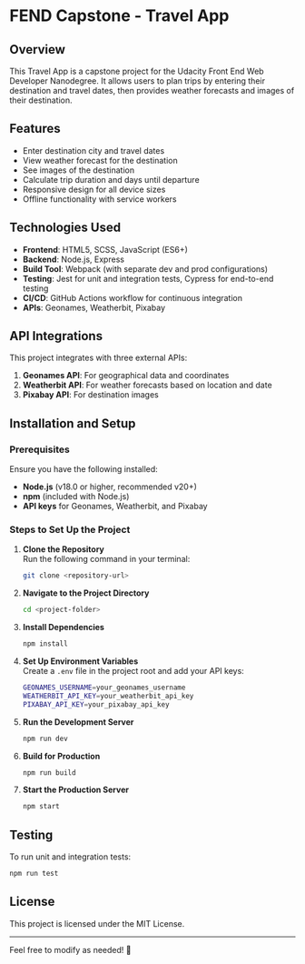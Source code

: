 # FEND Capstone - Travel App

## Overview
This Travel App is a capstone project for the Udacity Front End Web Developer Nanodegree. It allows users to plan trips by entering their destination and travel dates, then provides weather forecasts and images of their destination.

## Features
- Enter destination city and travel dates
- View weather forecast for the destination
- See images of the destination
- Calculate trip duration and days until departure
- Responsive design for all device sizes
- Offline functionality with service workers

## Technologies Used
- **Frontend**: HTML5, SCSS, JavaScript (ES6+)
- **Backend**: Node.js, Express
- **Build Tool**: Webpack (with separate dev and prod configurations)
- **Testing**: Jest for unit and integration tests, Cypress for end-to-end testing
- **CI/CD**: GitHub Actions workflow for continuous integration
- **APIs**: Geonames, Weatherbit, Pixabay

## API Integrations
This project integrates with three external APIs:
1. **Geonames API**: For geographical data and coordinates
2. **Weatherbit API**: For weather forecasts based on location and date
3. **Pixabay API**: For destination images

## Installation and Setup

### Prerequisites
Ensure you have the following installed:
- **Node.js** (v18.0 or higher, recommended v20+)
- **npm** (included with Node.js)
- **API keys** for Geonames, Weatherbit, and Pixabay

### Steps to Set Up the Project
1. **Clone the Repository**  
   Run the following command in your terminal:
   ```sh
   git clone <repository-url>
   ```
2. **Navigate to the Project Directory**  
   ```sh
   cd <project-folder>
   ```
3. **Install Dependencies**  
   ```sh
   npm install
   ```
4. **Set Up Environment Variables**  
   Create a `.env` file in the project root and add your API keys:
   ```sh
   GEONAMES_USERNAME=your_geonames_username
   WEATHERBIT_API_KEY=your_weatherbit_api_key
   PIXABAY_API_KEY=your_pixabay_api_key
   ```
5. **Run the Development Server**  
   ```sh
   npm run dev
   ```
6. **Build for Production**  
   ```sh
   npm run build
   ```
7. **Start the Production Server**  
   ```sh
   npm start
   ```

## Testing
To run unit and integration tests:
```sh
npm run test
```

## License
This project is licensed under the MIT License.

---

Feel free to modify as needed! 🚀

